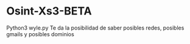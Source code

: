 # Osint-Xs3-BETA
Python3
wyle.py
Te da la posibilidad de saber posibles redes, posibles gmails y posibles dominios
